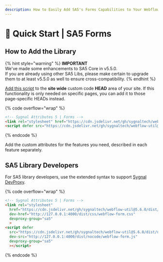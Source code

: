 ```yaml
---
description: How to Easily Add SA5's Forms Capabilities to Your Webflow Site
---
```


# 🚀 Quick Start | SA5 Forms



## How to Add the Library <a href="#step-1---add-the-library" id="step-1---add-the-library"></a>

{% hint style="warning" %}
**IMPORTANT** \
We've made some enhancements to SA5 Core in v5.5.0. \
If you are already using other SA5 Libs, please make certain to upgrade them to at least v5.5.0 as well to ensure cross-compatibility.&#x20;
{% endhint %}

[Add this script](../../overview/how-to-add-custom-code.md) to the **site wide** custom code **HEAD** area of your site. If this functionality is only needed on specific pages, you can add it to those page-specific HEADs instead. &#x20;

{% code overflow="wrap" %}
```html
<!-- Sygnal Attributes 5 | Forms --> 
<link rel="stylesheet" href="https://cdn.jsdelivr.net/gh/sygnaltech/webflow-util@5.6.0/dist/css/webflow-form.css"> 
<script defer src="https://cdn.jsdelivr.net/gh/sygnaltech/webflow-util@5.6.0/dist/nocode/webflow-form.js"></script>
```
{% endcode %}

Add the custom attributes for the features you need, described in each feature separately. &#x20;

## SA5 Library Developers

For SA5 library developers, use the extended syntax to support [Sygnal DevProxy](https://engine.sygnal.com/devproxy).&#x20;

{% code overflow="wrap" %}
```html
<!-- Sygnal Attributes 5 | Forms --> 
<link rel="stylesheet" 
  href="https://cdn.jsdelivr.net/gh/sygnaltech/webflow-util@5.6.0/dist/css/webflow-form.css"
  dev-href="http://127.0.0.1:4000/dist/css/webflow-form.css"
  devproxy-group="sa5"
  > 
<script defer 
  src="https://cdn.jsdelivr.net/gh/sygnaltech/webflow-util@5.6.0/dist/nocode/webflow-form.js" 
  dev-src="http://127.0.0.1:4000/dist/nocode/webflow-form.js"
  devproxy-group="sa5"
  ></script>
```
{% endcode %}













